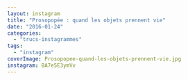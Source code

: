 ```yaml
---
layout: instagram
title: "Prosopopée : quand les objets prennent vie"
date: "2016-01-24"
categories: 
  - "trucs-instagrammes"
tags: 
  - "instagram"
coverImage: Prosopopee-quand-les-objets-prennent-vie.jpg
instagram: BA7e5E3ymVv
---
```

